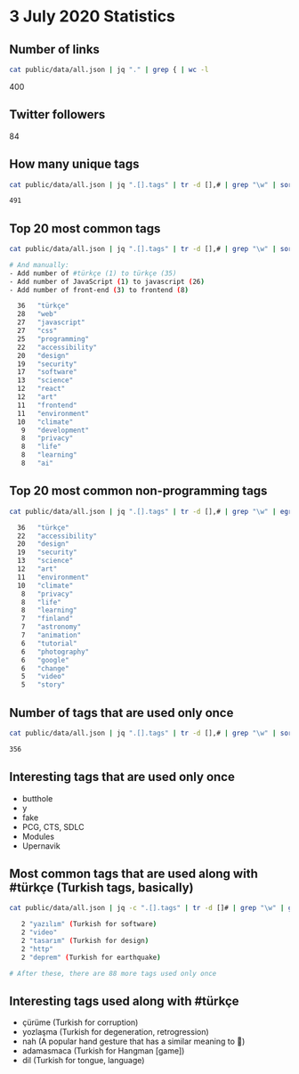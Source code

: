 # 3 July 2020 Statistics

## Number of links

```sh
cat public/data/all.json | jq "." | grep { | wc -l
```

400

## Twitter followers

84

## How many unique tags

```sh
cat public/data/all.json | jq ".[].tags" | tr -d [],# | grep "\w" | sort | uniq -c | sort | wc -l

491
```

## Top 20 most common tags

```sh
cat public/data/all.json | jq ".[].tags" | tr -d [],# | grep "\w" | sort | uniq -c | sort -r | head -n 20

# And manually:
- Add number of #türkçe (1) to türkçe (35)
- Add number of JavaScript (1) to javascript (26)
- Add number of front-end (3) to frontend (8)

  36   "türkçe"
  28   "web"
  27   "javascript"
  27   "css"
  25   "programming"
  22   "accessibility"
  20   "design"
  19   "security"
  17   "software"
  13   "science"
  12   "react"
  12   "art"
  11   "frontend"
  11   "environment"
  10   "climate"
   9   "development"
   8   "privacy"
   8   "life"
   8   "learning"
   8   "ai"
```

## Top 20 most common non-programming tags

```sh
cat public/data/all.json | jq ".[].tags" | tr -d [],# | grep "\w" | egrep -v '(web|css|javascript|programming|software|react|frontend|ai|development|algorithms|html|vue|unix)' |sort | uniq -c | sort -r | head -n 20

  36   "türkçe"
  22   "accessibility"
  20   "design"
  19   "security"
  13   "science"
  12   "art"
  11   "environment"
  10   "climate"
   8   "privacy"
   8   "life"
   8   "learning"
   7   "finland"
   7   "astronomy"
   7   "animation"
   6   "tutorial"
   6   "photography"
   6   "google"
   6   "change"
   5   "video"
   5   "story"
```

## Number of tags that are used only once

```sh
cat public/data/all.json | jq ".[].tags" | tr -d [],# | grep "\w" | sort | uniq -c | sort | grep " 1 " | wc -l

356
```

## Interesting tags that are used only once

- butthole
- y
- fake
- PCG, CTS, SDLC
- Modules
- Upernavik

## Most common tags that are used along with #türkçe (Turkish tags, basically)

```sh
cat public/data/all.json | jq -c ".[].tags" | tr -d []# | grep "\w" | grep türkçe | tr ',' '\n' | egrep -v türkçe | sort | uniq -c | sort -r | head -n 10

   2 "yazılım" (Turkish for software)
   2 "video"
   2 "tasarım" (Turkish for design)
   2 "http"
   2 "deprem" (Turkish for earthquake)

# After these, there are 88 more tags used only once
```

## Interesting tags used along with #türkçe

- çürüme (Turkish for corruption)
- yozlaşma (Turkish for degeneration, retrogression)
- nah (A popular hand gesture that has a similar meaning to 🖕)
- adamasmaca (Turkish for Hangman [game])
- dil (Turkish for tongue, language)
